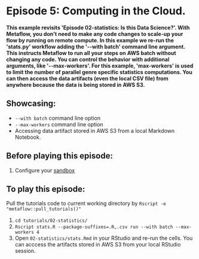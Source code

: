 # Episode 5: Computing in the Cloud.

**This example revisits 'Episode 02-statistics: Is this Data Science?'. With Metaflow, you don't need to make any code changes to scale-up your flow by running on remote compute. In this example we re-run the 'stats.py' workflow adding the '--with batch' command line argument. This instructs Metaflow to run all your steps on AWS batch without changing any code. You can control the behavior with additional arguments, like '--max-workers'. For this example, 'max-workers' is used to limit the number of parallel genre specific statistics computations. You can then access the data artifacts \(even the local CSV file\) from anywhere because the data is being stored in AWS S3.**

## Showcasing:

* `--with batch` command line option
* `--max-workers` command line option
* Accessing data artifact stored in AWS S3 from a local Markdown Notebook.

## Before playing this episode:

1. Configure your [sandbox](../../../metaflow-on-aws/metaflow-sandbox.md) 

## To play this episode:

Pull the tutorials code to current working directory by `Rscript -e "metaflow::pull_tutorials()"`

1. `cd tutorials/02-statistics/`
2. `Rscript stats.R --package-suffixes=.R,.csv run --with batch --max-workers 4`
3. Open `02-statistics/stats.Rmd` in your RStudio and re-run the cells. You can acccess the artifacts stored in AWS S3 from your local RStudio session. 

